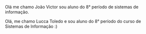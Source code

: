 Olá me chamo João Victor sou aluno do 8° período de sistemas de informação.

Olá, me chamo Lucca Toledo e sou aluno do 8° período do curso de Sistemas de Informação :)
